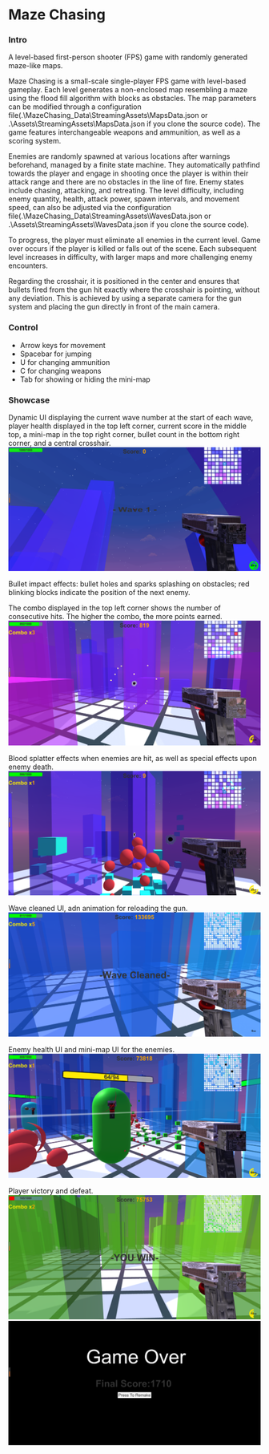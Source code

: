 # Maze Chasing

### Intro
A level-based first-person shooter (FPS) game with randomly generated maze-like maps.

Maze Chasing is a small-scale single-player FPS game with level-based gameplay. Each level generates a non-enclosed map resembling a maze using the flood fill algorithm with blocks as obstacles. The map parameters can be modified through a configuration file(.\MazeChasing_Data\StreamingAssets\MapsData.json or .\Assets\StreamingAssets\MapsData.json if you clone the source code). The game features interchangeable weapons and ammunition, as well as a scoring system.

Enemies are randomly spawned at various locations after warnings beforehand, managed by a finite state machine. They automatically pathfind towards the player and engage in shooting once the player is within their attack range and there are no obstacles in the line of fire. Enemy states include chasing, attacking, and retreating. The level difficulty, including enemy quantity, health, attack power, spawn intervals, and movement speed, can also be adjusted via the configuration file(.\MazeChasing_Data\StreamingAssets\WavesData.json or .\Assets\StreamingAssets\WavesData.json if you clone the source code).

To progress, the player must eliminate all enemies in the current level. Game over occurs if the player is killed or falls out of the scene. Each subsequent level increases in difficulty, with larger maps and more challenging enemy encounters.

Regarding the crosshair, it is positioned in the center and ensures that bullets fired from the gun hit exactly where the crosshair is pointing, without any deviation. This is achieved by using a separate camera for the gun system and placing the gun directly in front of the main camera.

### Control
- Arrow keys for movement
- Spacebar for jumping
- U for changing ammunition
- C for changing weapons
- Tab for showing or hiding the mini-map

### Showcase
Dynamic UI displaying the current wave number at the start of each wave, player health displayed in the top left corner, current score in the middle top, a mini-map in the top right corner, bullet count in the bottom right corner, and a central crosshair.
![](./showcase/start.png)

Bullet impact effects: bullet holes and sparks splashing on obstacles; red blinking blocks indicate the position of the next enemy.

The combo displayed in the top left corner shows the number of consecutive hits. The higher the combo, the more points earned.
![](./showcase/1-1.png)

Blood splatter effects when enemies are hit, as well as special effects upon enemy death.
![](./showcase/1-0.png)

Wave cleaned UI, adn animation for reloading the gun.
![](./showcase/ammo.png)

Enemy health UI and mini-map UI for the enemies.
![](./showcase/2-1.png)

Player victory and defeat.
![](./showcase/win.png)
![](./showcase/lose.png)

